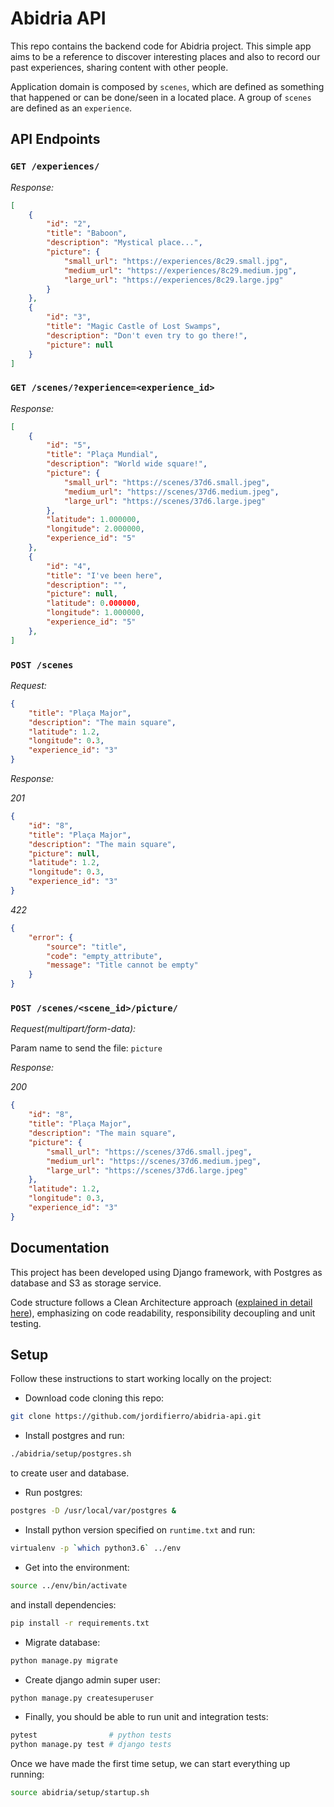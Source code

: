 # Abidria API

This repo contains the backend code for Abidria project.
This simple app aims to be a reference
to discover interesting places
and also to record our past experiences,
sharing content with other people.

Application domain is composed by `scenes`,
which are defined as something that happened
or can be done/seen in a located place.
A group of `scenes` are defined as an `experience`.

## API Endpoints

### `GET /experiences/`

_Response:_
```json
[
    {
        "id": "2",
        "title": "Baboon",
        "description": "Mystical place...",
        "picture": {
            "small_url": "https://experiences/8c29.small.jpg",
            "medium_url": "https://experiences/8c29.medium.jpg",
            "large_url": "https://experiences/8c29.large.jpg"
        }
    },
    {
        "id": "3",
        "title": "Magic Castle of Lost Swamps",
        "description": "Don't even try to go there!",
        "picture": null
    }
]
```

### `GET /scenes/?experience=<experience_id>`

_Response:_
```json
[
    {
        "id": "5",
        "title": "Plaça Mundial",
        "description": "World wide square!",
        "picture": {
            "small_url": "https://scenes/37d6.small.jpeg",
            "medium_url": "https://scenes/37d6.medium.jpeg",
            "large_url": "https://scenes/37d6.large.jpeg"
        },
        "latitude": 1.000000,
        "longitude": 2.000000,
        "experience_id": "5"
    },
    {
        "id": "4",
        "title": "I've been here",
        "description": "",
        "picture": null,
        "latitude": 0.000000,
        "longitude": 1.000000,
        "experience_id": "5"
    },
]
```

### `POST /scenes`

_Request:_
```json
{
    "title": "Plaça Major",
    "description": "The main square",
    "latitude": 1.2,
    "longitude": 0.3,
    "experience_id": "3"
}
```

_Response:_

_201_
```json
{
    "id": "8",
    "title": "Plaça Major",
    "description": "The main square",
    "picture": null,
    "latitude": 1.2,
    "longitude": 0.3,
    "experience_id": "3"
}
```

_422_
```json
{
    "error": {
        "source": "title",
        "code": "empty_attribute",
        "message": "Title cannot be empty"
    }
}
```


### `POST /scenes/<scene_id>/picture/`

_Request(multipart/form-data):_

Param name to send the file: `picture`

_Response:_

_200_
```json
{
    "id": "8",
    "title": "Plaça Major",
    "description": "The main square",
    "picture": {
        "small_url": "https://scenes/37d6.small.jpeg",
        "medium_url": "https://scenes/37d6.medium.jpeg",
        "large_url": "https://scenes/37d6.large.jpeg"
    },
    "latitude": 1.2,
    "longitude": 0.3,
    "experience_id": "3"
}
```

## Documentation

This project has been developed using Django framework,
with Postgres as database and S3 as storage service.

Code structure follows a Clean Architecture approach
([explained in detail here](http://jordifierro.com/django-clean-architecture)),
emphasizing on code readability, responsibility decoupling
and unit testing.

## Setup

Follow these instructions to start working locally on the project:

* Download code cloning this repo:
```bash
git clone https://github.com/jordifierro/abidria-api.git
```
* Install postgres and run:
```bash
./abidria/setup/postgres.sh
```
to create user and database.
* Run postgres:
```bash
postgres -D /usr/local/var/postgres &
```
* Install python version specified on `runtime.txt`
and run:
```bash
virtualenv -p `which python3.6` ../env
```
* Get into the environment:
```bash
source ../env/bin/activate
```
and install dependencies:
```bash
pip install -r requirements.txt
```
* Migrate database:
```bash
python manage.py migrate
```
* Create django admin super user:
```bash
python manage.py createsuperuser
```
* Finally, you should be able to run unit and integration tests:
```bash
pytest                # python tests
python manage.py test # django tests
```

Once we have made the first time setup,
we can start everything up running:
```bash
source abidria/setup/startup.sh
```
